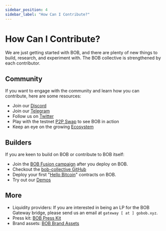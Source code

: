 ```yaml
---
sidebar_position: 4
sidebar_label: "How Can I Contribute?"
---
```


# How Can I Contribute?

We are just getting started with BOB, and there are plenty of new things to build, research, and experiment with. The BOB collective is strengthened by each contributor.

## Community

If you want to engage with the community and learn how you can contribute, here are some resources:

- Join our [Discord](https://discord.gg/gobob)
- Join our [Telegram](https://t.me/+CyIcLW2nfaFlNDc1)
- Follow us on [Twitter](https://twitter.com/build_on_bob)
- Play with the testnet [P2P Swap](https://testnet.gobob.xyz/) to see BOB in action
- Keep an eye on the growing [Ecosystem](https://www.gobob.xyz/ecosystem)
<!-- - Join the [forum](https://forum.gobob.xyz/) to discuss ideas and share feedback -->

## Builders

If you are keen to build on BOB or contribute to BOB itself:

<!-- - Discuss ideas and share feedback on the [forum](https://forum.gobob.xyz/) -->

- Join the [BOB Fusion campaign](https://forms.gle/EKYmrAhPsyiQ3ua57) after you deploy on BOB.
- Checkout the [bob-collective GitHub](https://github.com/bob-collective/bob)
- Deploy your first "[Hello Bitcoin](/docs/build/getting-started/helloworld)" contracts on BOB.
- Try out our [Demos](/docs/build/getting-started/#examples)

## More

- Liquidity providers: If you are interested in being an LP for the BOB Gateway bridge, please send us an email at `gateway [ at ] gobob.xyz`.
- Press kit: [BOB Press Kit](https://build-on-bitcoin.notion.site/BOB-Press-Kit-1be66c38713d480eab01000bdd164206)
- Brand assets: [BOB Brand Assets](https://drive.google.com/drive/u/0/folders/1c30QDkyWgaV8xSEpCXFWJj1WQyUjSm7N)
